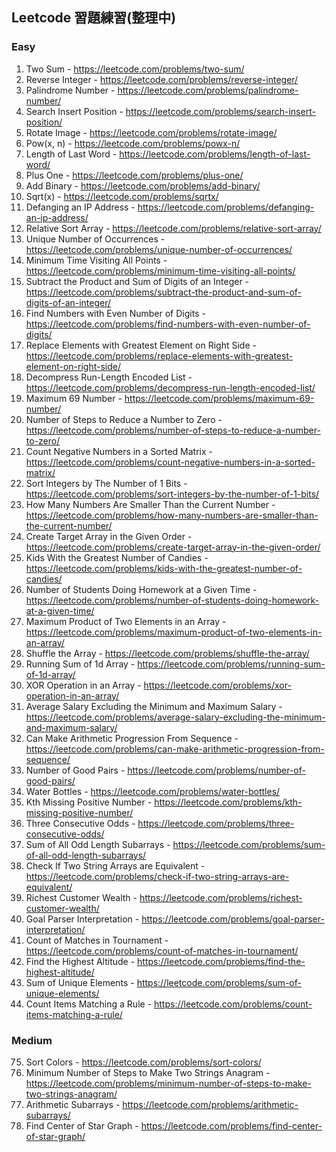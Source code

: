## Leetcode 習題練習(整理中)
### Easy
1. Two Sum - https://leetcode.com/problems/two-sum/<br>
7. Reverse Integer - https://leetcode.com/problems/reverse-integer/<br>
9. Palindrome Number - https://leetcode.com/problems/palindrome-number/<br>
35. Search Insert Position - https://leetcode.com/problems/search-insert-position/<br>
48. Rotate Image - https://leetcode.com/problems/rotate-image/
50. Pow(x, n) - https://leetcode.com/problems/powx-n/<br>
58. Length of Last Word - https://leetcode.com/problems/length-of-last-word/<br>
66. Plus One - https://leetcode.com/problems/plus-one/<br>
67. Add Binary - https://leetcode.com/problems/add-binary/<br>
69. Sqrt(x) - https://leetcode.com/problems/sqrtx/<br>
1108. Defanging an IP Address - https://leetcode.com/problems/defanging-an-ip-address/<br>
1122. Relative Sort Array - https://leetcode.com/problems/relative-sort-array/<br>
1207. Unique Number of Occurrences - https://leetcode.com/problems/unique-number-of-occurrences/<br>
1266. Minimum Time Visiting All Points - https://leetcode.com/problems/minimum-time-visiting-all-points/<br>
1281. Subtract the Product and Sum of Digits of an Integer - https://leetcode.com/problems/subtract-the-product-and-sum-of-digits-of-an-integer/<br>
1295. Find Numbers with Even Number of Digits - https://leetcode.com/problems/find-numbers-with-even-number-of-digits/<br>
1299. Replace Elements with Greatest Element on Right Side - https://leetcode.com/problems/replace-elements-with-greatest-element-on-right-side/<br>
1313. Decompress Run-Length Encoded List - https://leetcode.com/problems/decompress-run-length-encoded-list/<br>
1323. Maximum 69 Number - https://leetcode.com/problems/maximum-69-number/<br>
1342. Number of Steps to Reduce a Number to Zero - https://leetcode.com/problems/number-of-steps-to-reduce-a-number-to-zero/<br>
1351. Count Negative Numbers in a Sorted Matrix - https://leetcode.com/problems/count-negative-numbers-in-a-sorted-matrix/<br>
1356. Sort Integers by The Number of 1 Bits - https://leetcode.com/problems/sort-integers-by-the-number-of-1-bits/<br>
1365. How Many Numbers Are Smaller Than the Current Number - https://leetcode.com/problems/how-many-numbers-are-smaller-than-the-current-number/<br>
1389. Create Target Array in the Given Order - https://leetcode.com/problems/create-target-array-in-the-given-order/<br>
1431. Kids With the Greatest Number of Candies - https://leetcode.com/problems/kids-with-the-greatest-number-of-candies/<br>
1450. Number of Students Doing Homework at a Given Time - https://leetcode.com/problems/number-of-students-doing-homework-at-a-given-time/<br>
1464. Maximum Product of Two Elements in an Array - https://leetcode.com/problems/maximum-product-of-two-elements-in-an-array/<br>
1470. Shuffle the Array - https://leetcode.com/problems/shuffle-the-array/<br>
1480. Running Sum of 1d Array - https://leetcode.com/problems/running-sum-of-1d-array/<br>
1486. XOR Operation in an Array - https://leetcode.com/problems/xor-operation-in-an-array/<br>
1491. Average Salary Excluding the Minimum and Maximum Salary - https://leetcode.com/problems/average-salary-excluding-the-minimum-and-maximum-salary/<br>
1502. Can Make Arithmetic Progression From Sequence - https://leetcode.com/problems/can-make-arithmetic-progression-from-sequence/<br>
1512. Number of Good Pairs - https://leetcode.com/problems/number-of-good-pairs/<br>
1518. Water Bottles - https://leetcode.com/problems/water-bottles/<br>
1539. Kth Missing Positive Number - https://leetcode.com/problems/kth-missing-positive-number/<br>
1550. Three Consecutive Odds - https://leetcode.com/problems/three-consecutive-odds/<br>
1588. Sum of All Odd Length Subarrays - https://leetcode.com/problems/sum-of-all-odd-length-subarrays/<br>
1662. Check If Two String Arrays are Equivalent - https://leetcode.com/problems/check-if-two-string-arrays-are-equivalent/<br>
1672. Richest Customer Wealth - https://leetcode.com/problems/richest-customer-wealth/<br>
1678. Goal Parser Interpretation - https://leetcode.com/problems/goal-parser-interpretation/<br>
1688. Count of Matches in Tournament - https://leetcode.com/problems/count-of-matches-in-tournament/<br>
1732. Find the Highest Altitude - https://leetcode.com/problems/find-the-highest-altitude/<br>
1748. Sum of Unique Elements - https://leetcode.com/problems/sum-of-unique-elements/<br>
1773. Count Items Matching a Rule - https://leetcode.com/problems/count-items-matching-a-rule/<br>

### Medium
75. Sort Colors - https://leetcode.com/problems/sort-colors/<br>
1347. Minimum Number of Steps to Make Two Strings Anagram - https://leetcode.com/problems/minimum-number-of-steps-to-make-two-strings-anagram/<br>
1630. Arithmetic Subarrays - https://leetcode.com/problems/arithmetic-subarrays/<br>
1791. Find Center of Star Graph - https://leetcode.com/problems/find-center-of-star-graph/<br>